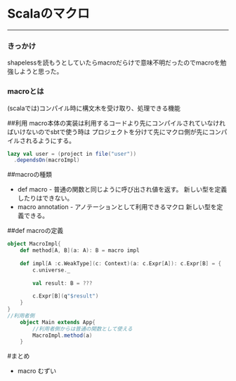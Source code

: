 # Scalaのマクロ
________



### きっかけ
shapelessを読もうとしていたらmacroだらけで意味不明だったのでmacroを勉強しようと思った。



### macroとは
(scalaでは)コンパイル時に構文木を受け取り、処理できる機能



##利用
macro本体の実装は利用するコードより先にコンパイルされていなければいけないのでsbtで使う時は
プロジェクトを分けて先にマクロ側が先にコンパイルされるようにする。


```scala
lazy val user = (project in file("user"))
  .dependsOn(macroImpl)
```



##macroの種類
* def macro - 普通の関数と同じように呼び出され値を返す。 新しい型を定義したりはできない。
* macro annotation - アノテーションとして利用できるマクロ 新しい型を定義できる。


##def macroの定義
```scala
object MacroImpl{
    def method[A, B](a: A): B = macro impl
    
    def impl[A :c.WeakType](c: Context)(a: c.Expr[A]): c.Expr[B] = {
        c.universe._
        
        val result: B = ???
        
        c.Expr[B](q"$result")
    }
}
//利用者側
    object Main extends App{
        //利用者側からは普通の関数として使える
        MacroImpl.method(a)
    }
```


#まとめ
* macro むずい

